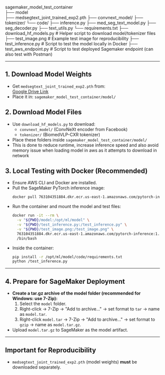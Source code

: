 sagemaker_model_test_container  
    ├── model    
        ├── medsegtext_joint_trained_exp2.pth
        ├── convnext_model/
        ├── tokenizer/
        └── code/
            ├── inference.py
            ├── med_seg_text_model.py
            ├── seg_decoder.py
            ├── text_utils.py
            └── requirements.txt 
    ├── download_hf_models.py         # Helper script to download model/tokenizer files
    ├── test_image.png                # Example test image for reproducibility
    ├── test_inference.py             # Script to test the model locally in Docker
    ├── test_aws_endpoint.py          # Script to test deployed Sagemaker endpoint  (can also test with Postman)

---

## 1. Download Model Weights
- Get `medsegtext_joint_trained_exp2.pth` from:  
  [Google Drive Link](https://drive.google.com/drive/folders/1IaPhul78fYu17qwMLLQrHJeY5p-MqWuo?usp=drive_link)
- Place it in: `sagemaker_model_test_container/model/`

## 2. Download Model Files
- Use `download_hf_models.py` to download:
    - `convnext_model/` (ConvNeXt encoder from Facebook)
    - `tokenizer/` (BiomedVLP-CXR tokenizer)
- Place these folders inside `sagemaker_model_test_container/model/`
- This is done to reduce runtime, increase inference speed and also avoid memory issue when loading model in aws as it attempts to download in network

## 3. Local Testing with Docker (Recommended)
- Ensure AWS CLI and Docker are installed.
- Pull the SageMaker PyTorch inference image:
    ```sh
    docker pull 763104351884.dkr.ecr.us-east-1.amazonaws.com/pytorch-inference:1.13.1-cpu-py39-ubuntu20.04-sagemaker
    ```
- Run the container and mount the model and test files:
    ```sh
    docker run -it --rm \
      -v "${PWD}/model:/opt/ml/model" \
      -v "${PWD}/test_inference.py:/test_inference.py" \
      -v "${PWD}/test_image.png:/test_image.png" \
      763104351884.dkr.ecr.us-east-1.amazonaws.com/pytorch-inference:1.13.1-cpu-py39-ubuntu20.04-sagemaker \
      /bin/bash
    ```
- Inside the container:
    ```sh
    pip install -r /opt/ml/model/code/requirements.txt
    python /test_inference.py
    ```

---

## 4. Prepare for SageMaker Deployment
- **Create a tar.gz archive of the model folder (recommended for Windows: use 7-Zip):**
    1. Select the `model` folder.
    2. Right-click → 7-Zip → "Add to archive..." → set format to `tar` → name as `model.tar`.
    3. Right-click `model.tar` → 7-Zip → "Add to archive..." → set format to `gzip` → name as `model.tar.gz`.
- Upload `model.tar.gz` to SageMaker as the model artifact.

---

## Important for Reproducibility
- `medsegtext_joint_trained_exp2.pth` (model weights) **must** be downloaded separately.
